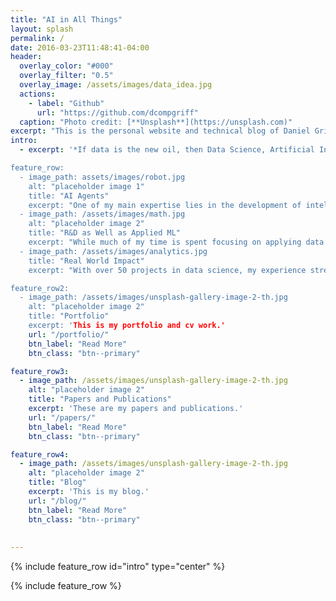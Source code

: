 ```yaml
---
title: "AI in All Things"
layout: splash
permalink: /
date: 2016-03-23T11:48:41-04:00
header:
  overlay_color: "#000"
  overlay_filter: "0.5"
  overlay_image: /assets/images/data_idea.jpg
  actions:
    - label: "Github"
      url: "https://github.com/dcompgriff"
  caption: "Photo credit: [**Unsplash**](https://unsplash.com)"
excerpt: "This is the personal website and technical blog of Daniel Griffin."
intro: 
  - excerpt: '*If data is the new oil, then Data Science, Artificial Intelligence, and Machine Learning are the planes, trains, and automobiles that convert that oil into value.*

feature_row:
  - image_path: assets/images/robot.jpg
    alt: "placeholder image 1"
    title: "AI Agents"
    excerpt: "One of my main expertise lies in the development of intelligent agent systems using advanced reinforcement learning, utility theory, causality, and statistical decision theory."
  - image_path: /assets/images/math.jpg
    alt: "placeholder image 2"
    title: "R&D as Well as Applied ML"
    excerpt: "While much of my time is spent focusing on applying data science to real world problems, I many times need to develop new methods to solve practical problems."
  - image_path: /assets/images/analytics.jpg
    title: "Real World Impact"
    excerpt: "With over 50 projects in data science, my experience stretches from advanced technical research, through multi-million dollar applied data science, all the way to lecturing at the University of Wisconsin Madison."

feature_row2:
  - image_path: /assets/images/unsplash-gallery-image-2-th.jpg
    alt: "placeholder image 2"
    title: "Portfolio"
    excerpt: 'This is my portfolio and cv work.'
    url: "/portfolio/"
    btn_label: "Read More"
    btn_class: "btn--primary"

feature_row3:
  - image_path: /assets/images/unsplash-gallery-image-2-th.jpg
    alt: "placeholder image 2"
    title: "Papers and Publications"
    excerpt: 'These are my papers and publications.'
    url: "/papers/"
    btn_label: "Read More"
    btn_class: "btn--primary"

feature_row4:
  - image_path: /assets/images/unsplash-gallery-image-2-th.jpg
    alt: "placeholder image 2"
    title: "Blog"
    excerpt: 'This is my blog.'
    url: "/blog/"
    btn_label: "Read More"
    btn_class: "btn--primary"
    
    
---
```


{% include feature_row id="intro" type="center" %}

{% include feature_row %}

<!--{% include feature_row id="feature_row2" type="left" %}-->
<!---->
<!--{% include feature_row id="feature_row3" type="left" %}-->
<!---->
<!--{% include feature_row id="feature_row4" type="left" %}-->


